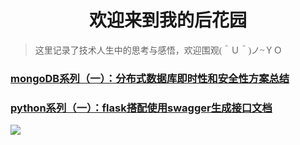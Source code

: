 # <center>欢迎来到我的后花园</center>

> <font face='华文中宋'>这里记录了技术人生中的思考与感悟，欢迎围观(＾Ｕ＾)ノ~ＹＯ</font>

### [mongoDB系列（一）：分布式数据库即时性和安全性方案总结](https://fairy1018.github.io/zhangfan-garden/blog/mongo)

### [python系列（一）：flask搭配使用swagger生成接口文档](https://fairy1018.github.io/zhangfan-garden/blog/swagger)
![](https://cdn.jsdelivr.net/gh/Fairy1018/GHimage/休息.jpeg)



